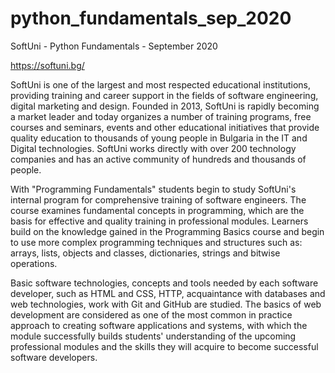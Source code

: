 # python_fundamentals_sep_2020

SoftUni - Python Fundamentals - September 2020

https://softuni.bg/

SoftUni is one of the largest and most respected educational institutions, providing training and career support in the fields of software engineering, digital marketing and design. Founded in 2013, SoftUni is rapidly becoming a market leader and today organizes a number of training programs, free courses and seminars, events and other educational initiatives that provide quality education to thousands of young people in Bulgaria in the IT and Digital technologies. SoftUni works directly with over 200 technology companies and has an active community of hundreds and thousands of people.

With "Programming Fundamentals" students begin to study SoftUni's internal program for comprehensive training of software engineers. The course examines fundamental concepts in programming, which are the basis for effective and quality training in professional modules. Learners build on the knowledge gained in the Programming Basics course and begin to use more complex programming techniques and structures such as: arrays, lists, objects and classes, dictionaries, strings and bitwise operations.

Basic software technologies, concepts and tools needed by each software developer, such as HTML and CSS, HTTP, acquaintance with databases and web technologies, work with Git and GitHub are studied. The basics of web development are considered as one of the most common in practice approach to creating software applications and systems, with which the module successfully builds students' understanding of the upcoming professional modules and the skills they will acquire to become successful software developers.
